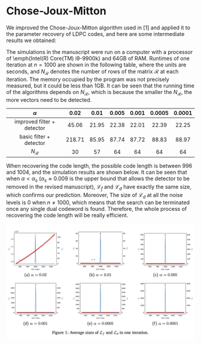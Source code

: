 # Chose-Joux-Mitton

We improved the Chose-Joux-Mitton algorithm used in [1] and applied it to the parameter recovery of LDPC codes, and here are some intermediate results we obtained:

The simulations in the manuscript were run on a computer with a processor of \emph{Intel(R) Core(TM) i9-9900k} and 64GB of RAM. Runtimes of one iteration at $n = 1000$ are shown in the following table, where the units are seconds, and $N_\mathcal{R}$ denotes the number of rows of the matrix $\mathcal{R}$ at each iteration. The memory occupied by the program was not precisely measured, but it could be less than 1GB. It can be seen that the running time of the algorithms depends on $N_\mathcal{R}$, which is because the smaller the $N_\mathcal{R}$, the more vectors need to be detected. 

$\alpha$ | 0.02 | 0.01 | 0.005 | 0.001 | 0.0005 | 0.0001
|:-:|:-:|:-:|:-:|:-:|:-:|:-:|
improved filter + detector | 45.06 | 21.95 | 22.38 | 22.01 | 22.39 | 22.25
basic filter + detector   | 218.71 | 85.95 | 87.74 | 87.72 | 88.83 | 88.97
$N_\mathcal{R}$ | 30 | 57 | 64  | 64 | 64 | 64

When recovering the code length, the possible code length is between 996 and 1004, and the simulation results are shown below. It can be seen that when $\alpha < \alpha_s$ ($\alpha_s\approx 0.009$ is the upper bound that allows the detector to be removed in the revised manuscript), $\mathcal{L}_f$ and $\mathcal{L}_d$ have exactly the same size, which confirms our prediction. Moreover, The size of $\mathcal{L}_d$ at all the noise levels is 0 when $n \ne 1000$, which means that the search can be terminated once any single dual codeword is found. Therefore, the whole process of recovering the code length will be really efficient.

![$\alpha=0.02$](figures.png)